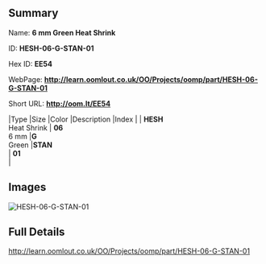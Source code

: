 

## Summary
 
Name: __6 mm Green Heat Shrink__

ID: __HESH-06-G-STAN-01__

Hex ID: __EE54__

WebPage: __http://learn.oomlout.co.uk/OO/Projects/oomp/part/HESH-06-G-STAN-01__

Short URL: __http://oom.lt/EE54__


|Type   |Size   |Color   |Description   |Index   |
| __HESH__ <br>Heat Shrink  | __06__<br>6 mm   |__G__<br>Green    |__STAN__<br>    | __01__<br>  |


## Images
![HESH-06-G-STAN-01](http://oomlout.com/oomp-gen/parts/HESH-06-G-STAN-01/HESH-06-G-STAN-01_420.jpg)

## Full Details

 http://learn.oomlout.co.uk/OO/Projects/oomp/part/HESH-06-G-STAN-01

